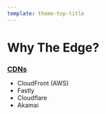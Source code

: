 ```yaml
---
template: theme-top-title
---
```


<style>
  h3 {
    text-decoration: underline;
    margin-bottom: 0!important;
  }
</style>

# Why The Edge?

### CDNs

- CloudFront (AWS)
- Fastly
- Cloudflare
- Akamai